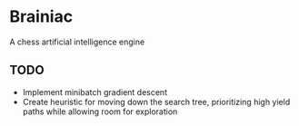 # Brainiac

A chess artificial intelligence engine


## TODO

- Implement minibatch gradient descent
- Create heuristic for moving down the search tree, 
prioritizing high yield paths while allowing room 
for exploration 
